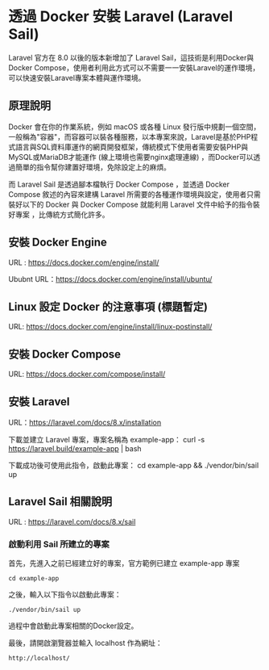 # 透過 Docker 安裝 Laravel (Laravel Sail)

Laravel 官方在 8.0 以後的版本新增加了 Laravel Sail，這技術是利用Docker與Docker Compose，使用者利用此方式可以不需要一一安裝Laravel的運作環境，可以快速安裝Laravel專案本體與運作環境。

## 原理說明
Docker 會在你的作業系統，例如 macOS 或各種 Linux 發行版中規劃一個空間，一般稱為"容器"，而容器可以裝各種服務，以本專案來說，Laravel是基於PHP程式語言與SQL資料庫運作的網頁開發框架，傳統模式下使用者需要安裝PHP與MySQL或MariaDB才能運作 (線上環境也需要nginx處理連線) ，而Docker可以透過簡單的指令幫你建置好環境，免除設定上的麻煩。

而 Laravel Sail 是透過腳本檔執行 Docker Compose ，並透過 Docker Compose 敘述的內容來建構 Laravel 所需要的各種運作環境與設定，使用者只需裝好以下的 Docker 與 Docker Compose 就能利用 Laravel 文件中給予的指令裝好專案 ，比傳統方式簡化許多。

## 安裝 Docker Engine

URL : https://docs.docker.com/engine/install/

Ububnt URL：https://docs.docker.com/engine/install/ubuntu/

## Linux 設定 Docker 的注意事項 (標題暫定)

URL: https://docs.docker.com/engine/install/linux-postinstall/

## 安裝 Docker Compose

URL: https://docs.docker.com/compose/install/

## 安裝 Laravel 

URL：https://laravel.com/docs/8.x/installation

下載並建立 Laravel 專案，專案名稱為 example-app：
    curl -s https://laravel.build/example-app | bash

下載成功後可使用此指令，啟動此專案：
    cd example-app && ./vendor/bin/sail up

## Laravel Sail 相關說明

URL : https://laravel.com/docs/8.x/sail

### 啟動利用 Sail 所建立的專案

首先，先進入之前已經建立好的專案，官方範例已建立 example-app 專案

    cd example-app

之後，輸入以下指令以啟動此專案：

    ./vendor/bin/sail up

過程中會啟動此專案相關的Docker設定。

最後，請開啟瀏覽器並輸入 localhost 作為網址：

    http://localhost/